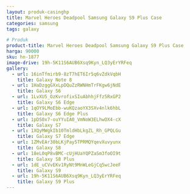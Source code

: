 ```yaml
---
layout: produk-casinghp
title: Marvel Heroes Deadpool Samsung Galaxy S9 Plus Case
categories: samsung
tags: galaxy

# Produk
product-title: Marvel Heroes Deadpool Samsung Galaxy S9 Plus Case
harga: 90000
sku: hn-1877
image-drive: 19h-5K11S6AUB6Xsq9Kyn_LQ3yErYRFeq
gallery:
  - url: 16inTfmirb9-8zT7hET6Ir5q6vZdkVqbH
    title: Galaxy Note 8
  - url: 1HaDzggGXxLpDQuZzRWNHmTrFKgw6jNdE
    title: Galaxy S6
  - url: 1LvXU5_OzKvrofixSIuAbhhjFfz5RxGP2
    title: Galaxy S6 Edge
  - url: 1qOY9LMoEbb-wuKQzaoYX3SXv4nlk6hbL
    title: Galaxy S6 Edge Plus
  - url: 1pDS0x7-ouYYuIA0_VmNoW3ELhwOX4-cX
    title: Galaxy S7
  - url: 1XQyMWgkIb10TmldHbLkgZL_Rh_GPQLGu
    title: Galaxy S7 Edge
  - url: 1ZMvEAr30bLKjPay5TPRMQYqevXuvyunx
    title: Galaxy S8
  - url: 18eL0qP8vBMC-cUjHUaYQPZaSm3foOI9t
    title: Galaxy S8 Plus
  - url: 1dE_uCVvEKv1RyNt9MnWLeGjCq5wcJeeF
    title: Galaxy S9
  - url: 19h-5K11S6AUB6Xsq9Kyn_LQ3yErYRFeq
    title: Galaxy S9 Plus
---
```

